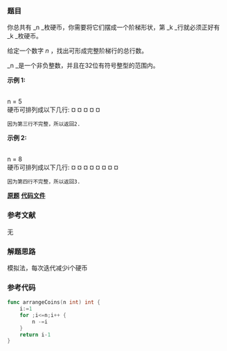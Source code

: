### 题目
你总共有  _n  _枚硬币，你需要将它们摆成一个阶梯形状，第  _k  _行就必须正好有  _k  _枚硬币。

给定一个数字  _n_ ，找出可形成完整阶梯行的总行数。

_n  _是一个非负整数，并且在32位有符号整型的范围内。

**示例 1:**


​    
​    n = 5
​    
    硬币可排列成以下几行:
    ¤
    ¤ ¤
    ¤ ¤
    
    因为第三行不完整，所以返回2.


**示例 2:**


​    
​    n = 8
​    
    硬币可排列成以下几行:
    ¤
    ¤ ¤
    ¤ ¤ ¤
    ¤ ¤
    
    因为第四行不完整，所以返回3.


 **[原题](https://leetcode-cn.com/problems/arranging-coins/)**    **[代码文件](https://github.com/LZH139/leetcode_Go/blob/master/src/HashTable/simple/ArrangingCoins/ArrangingCoins.go)**


### 参考文献
无

### 解题思路

模拟法，每次迭代减少i个硬币


### 参考代码

```go
func arrangeCoins(n int) int {
    i:=1
    for ;i<=n;i++ {
        n -=i
    }
    return i-1
}

```




